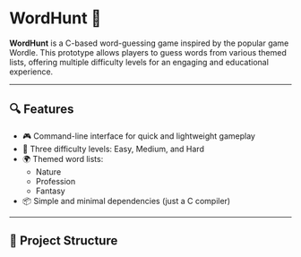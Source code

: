 # WordHunt 🎯

**WordHunt** is a C-based word-guessing game inspired by the popular game Wordle. This prototype allows players to guess words from various themed lists, offering multiple difficulty levels for an engaging and educational experience.

---

## 🔍 Features

- 🎮 Command-line interface for quick and lightweight gameplay
- 🧠 Three difficulty levels: Easy, Medium, and Hard
- 🌍 Themed word lists:
  - Nature
  - Profession
  - Fantasy
- 📦 Simple and minimal dependencies (just a C compiler)

---

## 📁 Project Structure


